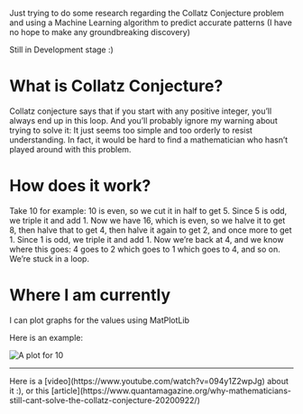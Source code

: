 Just trying to do some research regarding the Collatz Conjecture problem and using a Machine Learning algorithm to predict accurate patterns (I have no hope to make any groundbreaking discovery)

Still in Development stage :)

# What is Collatz Conjecture?

Collatz conjecture says that if you start with any positive integer, you’ll always end up in this loop. And you’ll probably ignore my warning about trying to solve it: It just seems too simple and too orderly to resist understanding. In fact, it would be hard to find a mathematician who hasn’t played around with this problem.

# How does it work?

Take 10 for example: 10 is even, so we cut it in half to get 5. Since 5 is odd, we triple it and add 1. Now we have 16, which is even, so we halve it to get 8, then halve that to get 4, then halve it again to get 2, and once more to get 1. Since 1 is odd, we triple it and add 1. Now we’re back at 4, and we know where this goes: 4 goes to 2 which goes to 1 which goes to 4, and so on. We’re stuck in a loop.

# Where I am currently

I can plot graphs for the values using MatPlotLib

Here is an example:<br>

![A plot for 10](https://cdn.discordapp.com/attachments/884050669546373143/1016001996345573488/Figure_10.png)

<hr>
Here is a [video](https://www.youtube.com/watch?v=094y1Z2wpJg) about it :), or this [article](https://www.quantamagazine.org/why-mathematicians-still-cant-solve-the-collatz-conjecture-20200922/)
